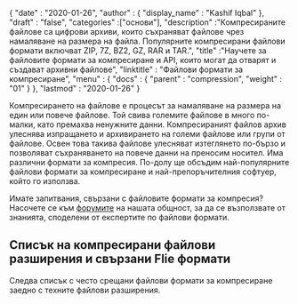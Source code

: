 {
  "date" : "2020-01-26",
  "author" : {
    "display_name" : "Kashif Iqbal"
},
  "draft" : "false",
  "categories" :["основи"],
  "description" :"Компресираните файлове са цифрови архиви, които съхраняват файлове чрез намаляване на размера на файла. Популярните компресирани файлови формати включват ZIP, 7Z, BZ2, GZ, RAR и TAR.",
  "title" :"Научете за файловите формати за компресиране и API, които могат да отварят и създават архивни файлове",
  "linktitle" : "Файлови формати за компресиране",
  "menu" : {
    "docs" : {
      "parent" : "compression",
      "weight" : "01"
}
},
  "lastmod" : "2020-01-26"
}

Компресирането на файлове е процесът за намаляване на размера на един или повече файлове. Той свива големите файлове в много по-малки, като премахва ненужните данни. Компресираният файлов архив улеснява изпращането и архивирането на големи файлове или групи от файлове. Освен това такива файлове улесняват изтеглянето по-бързо и позволяват съхраняването на повече данни на преносим носител. Има различни формати за компресия. По-долу ще обсъдим най-популярните файлови формати за компресиране и най-препоръчителния софтуер, който го използва.

Имате запитвания, свързани с файловите формати за компресия? Насочете се към [форумите](https://forum.fileformat.com/c/compression/10) на нашата общност, за да се възползвате от знанията, споделени от експертите по файлови формати.

## Списък на компресирани файлови разширения и свързани Flie формати

Следва списък с често срещани файлови формати за компресиране заедно с техните файлови разширения.

